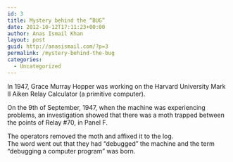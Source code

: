 ```yaml
---
id: 3
title: Mystery behind the “BUG”
date: 2012-10-12T17:11:23+00:00
author: Anas Ismail Khan
layout: post
guid: http://anasismail.com/?p=3
permalink: /mystery-behind-the-bug
categories:
  - Uncategorized
---
```

In 1947, Grace Murray Hopper was working on the Harvard University Mark II Aiken Relay Calculator (a primitive computer).

On the 9th of September, 1947, when the machine was experiencing problems, an investigation showed that there was a moth trapped between the points of Relay #70, in Panel F.

The operators removed the moth and affixed it to the log.  
The word went out that they had “debugged” the machine and the term “debugging a computer program” was born.